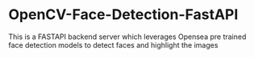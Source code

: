# OpenCV-Face-Detection-FastAPI
This is a FASTAPI backend server which leverages Opensea pre trained face detection models to detect faces and highlight the images
